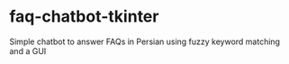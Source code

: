 # faq-chatbot-tkinter
Simple chatbot to answer FAQs in Persian using fuzzy keyword matching and a GUI
